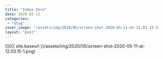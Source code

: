 ```yaml
---
title: "Inbox Zero"
date: 2020-05-11
categories: 
 - "blog"
cover_image: "/assets/img/2020/05/screen-shot-2020-05-11-at-12.03.15-1.png"
layout: "post"
---
```


![]({{ site.baseurl }}/assets/img/2020/05/screen-shot-2020-05-11-at-12.03.15-1.png)
